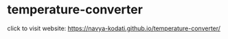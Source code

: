 # temperature-converter
click to visit website:  https://navya-kodati.github.io/temperature-converter/
